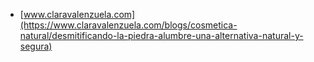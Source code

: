 * [www.claravalenzuela.com](https://www.claravalenzuela.com/blogs/cosmetica-natural/desmitificando-la-piedra-alumbre-una-alternativa-natural-y-segura)

